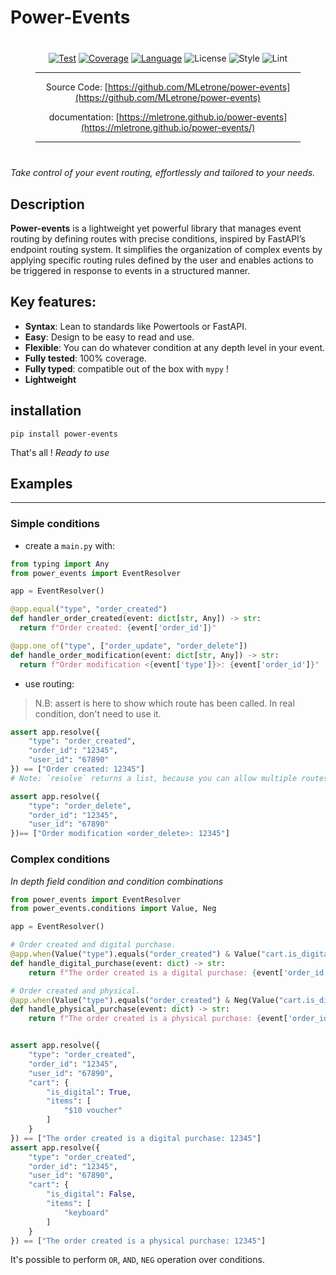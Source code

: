 # Power-Events
<div align="center" style="margin:40px;">
<!-- --8<-- [start:overview-header] -->

  [![Test](https://github.com/MLetrone/power-events/actions/workflows/ci.yml/badge.svg?branch=main)](https://github.com/MLetrone/power-events/actions/workflows/ci.yml)
  [![Coverage](https://coverage-badge.samuelcolvin.workers.dev/MLetrone/power-events.svg)](https://coverage-badge.samuelcolvin.workers.dev/redirect/MLetrone/power-events)
  [![Language](https://img.shields.io/badge/Language-python≥3.9-3776ab?style=flat-square&logo=Python)](https://www.python.org/)
  ![License](https://img.shields.io/badge/License-MIT-yellow?style=flat-square)
  ![Style](https://img.shields.io/badge/Style-ruff-9a9a9a?style=flat-square)
  ![Lint](https://img.shields.io/badge/Lint-ruff,%20mypy-brightgreen?style=flat-square)

<!-- --8<-- [end:overview-header] -->

---

Source Code: [https://github.com/MLetrone/power-events](https://github.com/MLetrone/power-events)

documentation: [https://mletrone.github.io/power-events](https://mletrone.github.io/power-events/)

---
</div>
<!-- --8<-- [start:overview-body] -->

_Take control of your event routing, effortlessly and tailored to your needs._

## Description

**Power-events** is a lightweight yet powerful library that manages event routing by defining routes with precise conditions,
inspired by FastAPI’s endpoint routing system.
It simplifies the organization of complex events by applying specific routing rules defined
 by the user and enables actions to be triggered in response to events in a structured manner.

## Key features:
- **Syntax**: Lean to standards like Powertools or FastAPI.
- **Easy**: Design to be easy to read and use.
- **Flexible**: You can do whatever condition at any depth level in your event.
- **Fully tested**: 100% coverage.
- **Fully typed**: compatible out of the box with `mypy` !
- **Lightweight**

<!-- --8<-- [end:overview-body] -->
## installation

```shell
pip install power-events
```

That's all ! _Ready to use_
<!-- --8<-- [start:body] -->
## Examples
---
### Simple conditions

- create a `main.py` with:

```python
from typing import Any
from power_events import EventResolver

app = EventResolver()

@app.equal("type", "order_created")
def handler_order_created(event: dict[str, Any]) -> str:
  return f"Order created: {event['order_id']}"

@app.one_of("type", ["order_update", "order_delete"])
def handle_order_modification(event: dict[str, Any]) -> str:
  return f"Order modification <{event['type']}>: {event['order_id']}"

```

- use routing:

> N.B: assert is here to show which route has been called.
> In real condition, don't need to use it.

```python
assert app.resolve({
    "type": "order_created",
    "order_id": "12345",
    "user_id": "67890"
}) == ["Order created: 12345"]
# Note: `resolve` returns a list, because you can allow multiple routes for one event.

assert app.resolve({
    "type": "order_delete",
    "order_id": "12345",
    "user_id": "67890"
})== ["Order modification <order_delete>: 12345"]

```
### Complex conditions

_In depth field condition and condition combinations_

```python
from power_events import EventResolver
from power_events.conditions import Value, Neg

app = EventResolver()

# Order created and digital purchase.
@app.when(Value("type").equals("order_created") & Value("cart.is_digital").is_truthy())
def handle_digital_purchase(event: dict) -> str:
    return f"The order created is a digital purchase: {event['order_id']}"

# Order created and physical.
@app.when(Value("type").equals("order_created") & Neg(Value("cart.is_digital").is_truthy()))
def handle_physical_purchase(event: dict) -> str:
    return f"The order created is a physical purchase: {event['order_id']}"


assert app.resolve({
    "type": "order_created",
    "order_id": "12345",
    "user_id": "67890",
    "cart": {
        "is_digital": True,
        "items": [
            "$10 voucher"
        ]
    }
}) == ["The order created is a digital purchase: 12345"]
assert app.resolve({
    "type": "order_created",
    "order_id": "12345",
    "user_id": "67890",
    "cart": {
        "is_digital": False,
        "items": [
            "keyboard"
        ]
    }
}) == ["The order created is a physical purchase: 12345"]
```

It's possible to perform `OR`, `AND`, `NEG` operation over conditions.
<!-- --8<-- [end:body] -->
